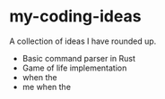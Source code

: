 # my-coding-ideas
A collection of ideas I have rounded up.

- Basic command parser in Rust
- Game of life implementation
- when the
- me when the


